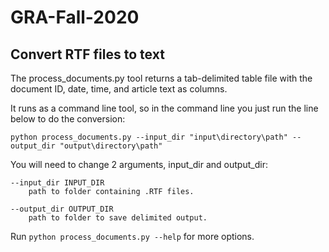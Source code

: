 # GRA-Fall-2020

## Convert RTF files to text

The process_documents.py tool returns a tab-delimited table file with the document ID, date, time, and article text as 
columns. 

It runs as a command line tool, so in the command line you just run the line below to do the conversion:

    python process_documents.py --input_dir "input\directory\path" --output_dir "output\directory\path"

You will need to change 2 arguments, input_dir and output_dir:

    --input_dir INPUT_DIR
        path to folder containing .RTF files.
    
    --output_dir OUTPUT_DIR
        path to folder to save delimited output.
 
 Run `python process_documents.py --help` for more options.
